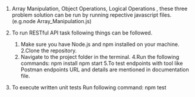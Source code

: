 1) Array Manipulation, Object Operations, Logical Operations , these three problem solution can be run by running repective javascript files.(e.g.node Array_Manipulation.js)
2) To run RESTful API task following things can be followed.
    1. Make sure you have Node.js and npm installed on your machine.
    2.Clone the repository.
    3. Navigate to the project folder in the terminal.
    4.Run the following commands:
   	  npm install 
      npm start
    5.To test endpoints with tool like Postman endpoints URL and details are mentioned in documentation file.

3) To execute written unit tests Run following command:
    npm test
